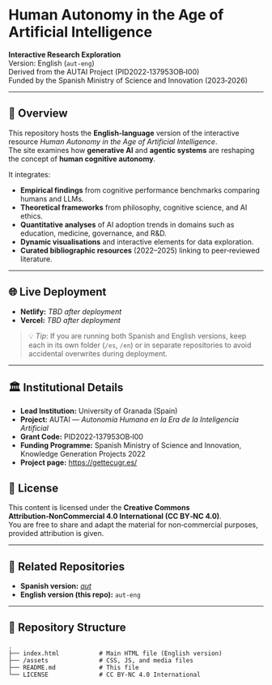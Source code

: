 # Human Autonomy in the Age of Artificial Intelligence

**Interactive Research Exploration**  
Version: English (`aut-eng`)  
Derived from the AUTAI Project (PID2022‑137953OB‑I00)  
Funded by the Spanish Ministry of Science and Innovation (2023‑2026)

---

## 📖 Overview

This repository hosts the **English‑language** version of the interactive resource *Human Autonomy in the Age of Artificial Intelligence*.  
The site examines how **generative AI** and **agentic systems** are reshaping the concept of **human cognitive autonomy**.

It integrates:

- **Empirical findings** from cognitive performance benchmarks comparing humans and LLMs.
- **Theoretical frameworks** from philosophy, cognitive science, and AI ethics.
- **Quantitative analyses** of AI adoption trends in domains such as education, medicine, governance, and R&D.
- **Dynamic visualisations** and interactive elements for data exploration.
- **Curated bibliographic resources** (2022–2025) linking to peer‑reviewed literature.

---

## 🌐 Live Deployment

- **Netlify:** _TBD after deployment_  
- **Vercel:** _TBD after deployment_  

> 💡 *Tip*: If you are running both Spanish and English versions, keep each in its own folder (`/es`, `/en`) or in separate repositories to avoid accidental overwrites during deployment.

---

## 🏛 Institutional Details

- **Lead Institution:** University of Granada (Spain)  
- **Project:** AUTAI — *Autonomía Humana en la Era de la Inteligencia Artificial*  
- **Grant Code:** PID2022‑137953OB‑I00  
- **Funding Programme:** Spanish Ministry of Science and Innovation, Knowledge Generation Projects 2022  
- **Project page:** <a href="https://gettecugr.es/" target="_blank">https://gettecugr.es/</a>

## 📜 License

This content is licensed under the **Creative Commons Attribution‑NonCommercial 4.0 International (CC BY‑NC 4.0)**.  
You are free to share and adapt the material for non‑commercial purposes, provided attribution is given.

---

## 🔗 Related Repositories

- **Spanish version:** _<a href="https://github.com/utilizas/aut" target="_blank">aut</a>_
- **English version (this repo):** `aut-eng`

---


## 📂 Repository Structure

```plaintext
.
├── index.html           # Main HTML file (English version)
├── /assets              # CSS, JS, and media files
├── README.md            # This file
└── LICENSE              # CC BY-NC 4.0 International
```

